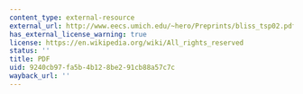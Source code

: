```yaml
---
content_type: external-resource
external_url: http://www.eecs.umich.edu/~hero/Preprints/bliss_tsp02.pdf
has_external_license_warning: true
license: https://en.wikipedia.org/wiki/All_rights_reserved
status: ''
title: PDF
uid: 9240cb97-fa5b-4b12-8be2-91cb88a57c7c
wayback_url: ''
---
```

